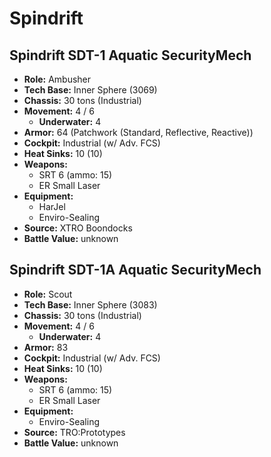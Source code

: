 # Spindrift
## Spindrift SDT-1 Aquatic SecurityMech
- **Role:** Ambusher
- **Tech Base:** Inner Sphere (3069)
- **Chassis:** 30 tons (Industrial)
- **Movement:** 4 / 6
  - **Underwater:** 4
- **Armor:** 64 (Patchwork (Standard, Reflective, Reactive))
- **Cockpit:** Industrial (w/ Adv. FCS)
- **Heat Sinks:** 10 (10)
- **Weapons:**
  - SRT 6 (ammo: 15)
  - ER Small Laser
- **Equipment:**
  - HarJel
  - Enviro-Sealing
- **Source:** XTRO Boondocks
- **Battle Value:** unknown

## Spindrift SDT-1A Aquatic SecurityMech
- **Role:** Scout
- **Tech Base:** Inner Sphere (3083)
- **Chassis:** 30 tons (Industrial)
- **Movement:** 4 / 6
  - **Underwater:** 4
- **Armor:** 83
- **Cockpit:** Industrial (w/ Adv. FCS)
- **Heat Sinks:** 10 (10)
- **Weapons:**
  - SRT 6 (ammo: 15)
  - ER Small Laser
- **Equipment:**
  - Enviro-Sealing
- **Source:** TRO:Prototypes
- **Battle Value:** unknown

